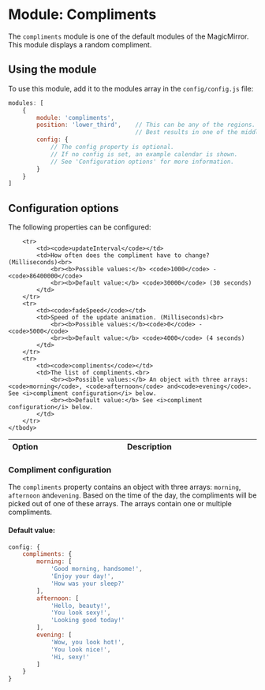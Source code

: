 # Module: Compliments
The `compliments` module is one of the default modules of the MagicMirror.
This module displays a random compliment. 

## Using the module

To use this module, add it to the modules array in the `config/config.js` file:
````javascript
modules: [
	{
		module: 'compliments',
		position: 'lower_third',	// This can be any of the regions.
									// Best results in one of the middle regions like: lower_third
		config: {
			// The config property is optional.
			// If no config is set, an example calendar is shown.
			// See 'Configuration options' for more information. 
		}
	}
]
````

## Configuration options

The following properties can be configured:


<table width="100%">
	<!-- why, markdown... -->
	<thead>
		<tr>
			<th>Option</th>
			<th width="100%">Description</th>
		</tr>
	<thead>
	<tbody>

		<tr>
			<td><code>updateInterval</code></td>
			<td>How often does the compliment have to change? (Milliseconds)<br>
				<br><b>Possible values:</b> <code>1000</code> - <code>86400000</code>
				<br><b>Default value:</b> <code>30000</code> (30 seconds)
			</td>
		</tr>
		<tr>
			<td><code>fadeSpeed</code></td>
			<td>Speed of the update animation. (Milliseconds)<br>
				<br><b>Possible values:</b><code>0</code> - <code>5000</code>
				<br><b>Default value:</b> <code>4000</code> (4 seconds)
			</td>
		</tr>
		<tr>
			<td><code>compliments</code></td>
			<td>The list of compliments.<br>
				<br><b>Possible values:</b> An object with three arrays: <code>morning</code>, <code>afternoon</code> and<code>evening</code>. See <i>compliment configuration</i> below.
				<br><b>Default value:</b> See <i>compliment configuration</i> below.
			</td>
		</tr>
	</tbody>
</table>

### Compliment configuration

The `compliments` property contains an object with three arrays: <code>morning</code>, <code>afternoon</code> and<code>evening</code>. Based on the time of the day, the compliments will be picked out of one of these arrays. The arrays contain one or multiple compliments.

#### Default value:
````javascript
config: {
	compliments: {
		morning: [
			'Good morning, handsome!',
			'Enjoy your day!',
			'How was your sleep?'
		],
		afternoon: [
			'Hello, beauty!',
			'You look sexy!',
			'Looking good today!'
		],
		evening: [
			'Wow, you look hot!',
			'You look nice!',
			'Hi, sexy!'
		]
	}
}
````